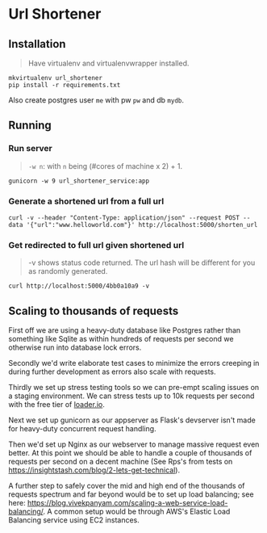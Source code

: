 # Url Shortener

## Installation

> Have virtualenv and virtualenvwrapper installed.

	mkvirtualenv url_shortener
	pip install -r requirements.txt

Also create postgres user `me` with pw `pw` and db `mydb`.


## Running

### Run server

> `-w n`: with `n` being (#cores of machine x 2) + 1.

	gunicorn -w 9 url_shortener_service:app

### Generate a shortened url from a full url

	curl -v --header "Content-Type: application/json" --request POST --data '{"url":"www.helloworld.com"}' http://localhost:5000/shorten_url


### Get redirected to full url given shortened url

> -v shows status code returned. The url hash will be different for you as randomly generated.

	curl http://localhost:5000/4bb0a10a9 -v


## Scaling to thousands of requests

First off we are using a heavy-duty database like Postgres rather than something like Sqlite as within hundreds of requests per second we otherwise run into database lock errors.

Secondly we'd write elaborate test cases to minimize the errors creeping in during further development as errors also scale with requests.

Thirdly we set up stress testing tools so we can pre-empt scaling issues on a staging environment. We can stress tests up to 10k requests per second with the free tier of [loader.io](https://loader.io/).

Next we set up gunicorn as our appserver as Flask's devserver isn't made for heavy-duty concurrent request handling.

Then we'd set up Nginx as our webserver to manage massive request even better. At this point we should be able to handle a couple of thousands of requests per second on a decent machine (See Rps's from tests on https://insightstash.com/blog/2-lets-get-technical).

A further step to safely cover the mid and high end of the thousands of requests spectrum and far beyond would be to set up load balancing; see here: https://blog.vivekpanyam.com/scaling-a-web-service-load-balancing/. A common setup would be through AWS's Elastic Load Balancing service using EC2 instances. 
